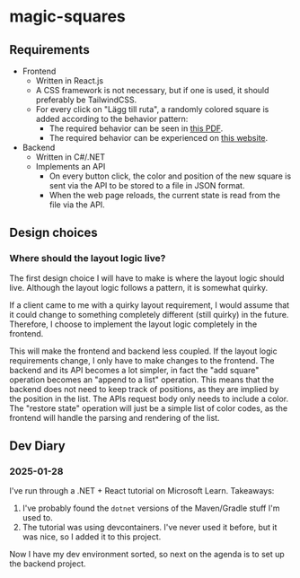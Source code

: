 # magic-squares

## Requirements

- Frontend
  - Written in React.js
  - A CSS framework is not necessary, but if one is used, it should preferably be TailwindCSS.
  - For every click on "Lägg till ruta", a randomly colored square is added according to the behavior pattern:
    - The required behavior can be seen in [this PDF](https://github.com/Wizardworks-AB/programmeringsuppgift/blob/master/Wizardworks%20-%20programmeringsuppgift.pdf).
    - The required behavior can be experienced on [this website](https://www.wizardworks.se/Squares).
- Backend
  - Written in C#/.NET
  - Implements an API
    - On every button click, the color and position of the new square is sent via the API to be stored to a file in JSON format.
    - When the web page reloads, the current state is read from the file via the API.

## Design choices

### Where should the layout logic live?
The first design choice I will have to make is where the layout logic should live. Although the layout logic follows a pattern, it is somewhat quirky.

If a client came to me with a quirky layout requirement, I would assume that it could change to something completely different (still quirky) in the future. Therefore, I choose to implement the layout logic completely in the frontend.

This will make the frontend and backend less coupled. If the layout logic requirements change, I only have to make changes to the frontend. The backend and its API becomes a lot simpler, in fact the "add square" operation becomes an "append to a list" operation. This means that the backend does not need to keep track of positions, as they are implied by the position in the list. The APIs request body only needs to include a color. The "restore state" operation will just be a simple list of color codes, as the frontend will handle the parsing and rendering of the list.

## Dev Diary

### 2025-01-28
I've run through a .NET + React tutorial on Microsoft Learn. Takeaways:
1. I've probably found the `dotnet` versions of the Maven/Gradle stuff I'm used to.
2. The tutorial was using devcontainers. I've never used it before, but it was nice, so I added it to this project.

Now I have my dev environment sorted, so next on the agenda is to set up the backend project.